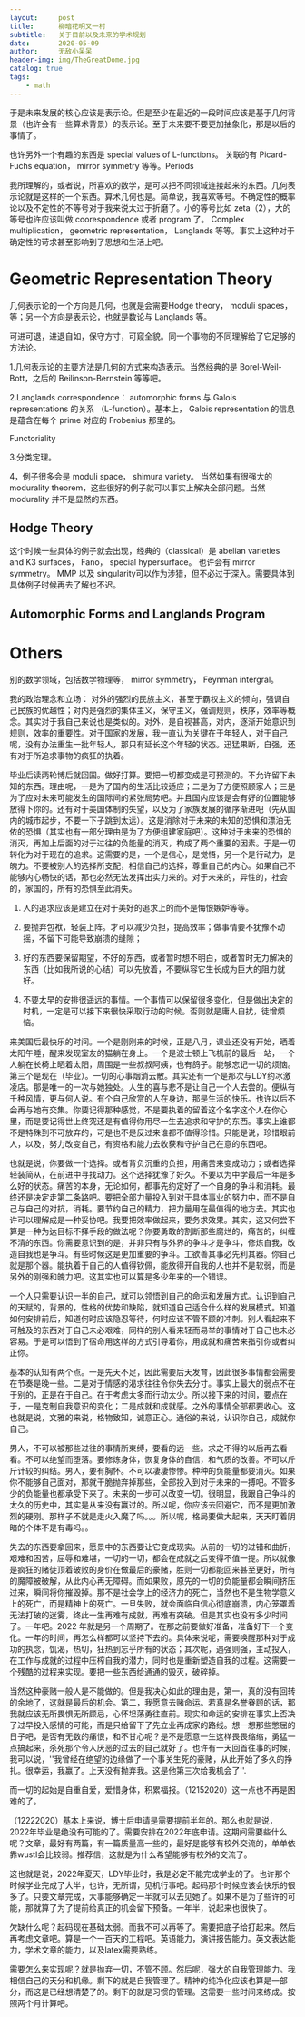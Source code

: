 ```yaml
---
layout:     post
title:      柳暗花明又一村
subtitle:   关于目前以及未来的学术规划
date:       2020-05-09
author:     无敌小呆呆
header-img: img/TheGreatDome.jpg
catalog: true
tags:
    - math
---
```


于是未来发展的核心应该是表示论。但是至少在最近的一段时间应该是基于几何背景（也许会有一些算术背景）的表示论。至于未来要不要更加抽象化，那是以后的事情了。

也许另外一个有趣的东西是 special values of L-functions。 关联的有 Picard-Fuchs equation， mirror symmetry 等等。Periods

我所理解的，或者说，所喜欢的数学，是可以把不同领域连接起来的东西。几何表示论就是这样的一个东西。算术几何也是。简单说，我喜欢等号。不确定性的概率论以及不定性的不等号对于我来说太过于折磨了。小的等号比如 zeta（2），大的等号也许应该叫做 coorespondence 或者 program 了。 Complex multiplication， geometric representation， Langlands 等等。事实上这种对于确定性的苛求甚至影响到了思想和生活上吧。

# Geometric Representation Theory

几何表示论的一个方向是几何，也就是会需要Hodge theory， moduli spaces，等；另一个方向是表示论，也就是数论与 Langlands 等。

可进可退，进退自如，保守方寸，可窥全貌。同一个事物的不同理解给了它足够的方法论。


1.几何表示论的主要方法是几何的方式来构造表示。当然经典的是 Borel-Weil-Bott，之后的 Beilinson-Bernstein 等等吧。

2.Langlands correspondence： automorphic forms 与 Galois representations 的关系 （L-function）。基本上， Galois representation 的信息是蕴含在每个 prime 对应的 Frobenius 那里的。

Functoriality

3.分类定理。

4，例子很多会是 moduli space， shimura variety。 当然如果有很强大的 modurality theorem，这些很好的例子就可以事实上解决全部问题。当然 modurality 并不是显然的东西。

## Hodge Theory
这个时候一些具体的例子就会出现，经典的（classical）是 abelian varieties and K3 surfaces， Fano， special hypersurface。 也许会有 mirror symmetry。
MMP 以及 singularity可以作为涉猎，但不必过于深入。需要具体到具体例子时候再去了解也不迟。

## Automorphic Forms and Langlands Program
# Others
  别的数学领域，包括数学物理等， mirror symmetry， Feynman intergral。



我的政治理念和立场： 对外的强烈的民族主义，甚至于霸权主义的倾向，强调自己民族的优越性；对内是强烈的集体主义，保守主义，强调规则，秩序，效率等概念。其实对于我自己来说也是类似的。对外，是自视甚高，对内，逐渐开始意识到规则，效率的重要性。对于国家的发展，我一直认为关键在于年轻人，对于自己呢，没有办法重生一批年轻人，那只有延长这个年轻的状态。迅猛果断，自强，还有对于所追求事物的疯狂的执着。

毕业后读两轮博后就回国。做好打算。要把一切都变成是可预测的。不允许留下未知的东西。理由呢，一是为了国内的生活比较适应；二是为了方便照顾家人；三是为了应对未来可能发生的国际间的紧张局势吧。并且国内应该是会有好的位置能够放得下你的。还有对于美国体制的失望，以及为了家族发展的循序渐进吧（先从国内的城市起步，不要一下子跳到太远）。这是消除对于未来的未知的恐惧和漂泊无依的恐惧（其实也有一部分理由是为了方便组建家庭吧）。这种对于未来的恐惧的消灭，再加上后面的对于过往的负能量的消灭，构成了两个重要的因素。于是一切转化为对于现在的追求。这需要的是，一个是信心，是觉悟，另一个是行动力，是魄力。不要被别人的选择所支配，相信自己的选择，尊重自己的内心。如果自己不能够内心畅快的话，那也必然无法发挥出实力来的。对于未来的，异性的，社会的，家国的，所有的恐惧至此消失。




1. 人的追求应该是建立在对于美好的追求上的而不是悔恨嫉妒等等。

2. 要抛弃包袱，轻装上阵。才可以减少负担，提高效率；做事情要不犹豫不动摇，不留下可能导致崩溃的缝隙；

3. 好的东西要保留期望，不好的东西，或者暂时想不明白，或者暂时无力解决的东西（比如我所说的心结）可以先放着，不要纵容它生长成为巨大的阻力就好。

4. 不要太早的安排很遥远的事情。一个事情可以保留很多变化，但是做出决定的时机，一定是可以接下来很快采取行动的时候。否则就是庸人自扰，徒增烦恼。

来美国后最快乐的时间。一个是刚刚来的时候，正是八月，课业还没有开始，晒着太阳午睡，醒来发现室友的猫躺在身上。一个是波士顿上飞机前的最后一站，一个人躺在长椅上晒着太阳，周围是一些叔叔阿姨，也有鸽子。能够忘记一切的烦恼。第三个是现在（毕业）。一切的心事烟消云散。其实还有一个是那次与LDY约冰激凌店。那是唯一的一次与她独处。人生的喜与悲不是让自己一个人去尝的。便纵有千种风情，更与何人说。有个自己欣赏的人在身边，那是生活的快乐。也许以后不会再与她有交集。你要记得那种感觉，不是要执着的留着这个名字这个人在你心里，而是要记得世上终究还是有值得你用尽一生去追求和守护的东西。事实上谁都不是特殊到不可放弃的，可是也不是反过来谁都不值得珍惜。只能是说，珍惜眼前人，以及，努力改变自己，有资格和能力去收获和守护自己在意的东西吧。

也就是说，你要做一个选择。或者背负沉重的负担，用痛苦来变成动力；或者选择轻装简从，在前进中寻找动力。这个选择犹豫了好久。不要以为中学最后一年是多么好的状态。痛苦的本身，无论如何，都事先约定好了一个自身的争斗和消耗。最终还是决定走第二条路吧。要把全部力量投入到对于具体事业的努力中，而不是自己与自己的对抗，消耗。要节约自己的精力，把力量用在最值得的地方去。其实也许可以理解成是一种妥协吧。我要把效率做起来，要务求效果。其实，这又何尝不算是一种为达目标不择手段的做法呢？你要勇敢的割断那些腐烂的，痛苦的，纠缠不清的东西。你需要意识到的是，并非只有与外界的争斗才是争斗，修炼自我，改造自我也是争斗。有些时候这是更加重要的争斗。工欲善其事必先利其器。你自己就是那个器。能执着于自己的人值得钦佩，能放得开自我的人也并不是软弱，而是另外的刚强和魄力吧。这其实也可以算是多少年来的一个错误。

一个人只需要认识一半的自己，就可以领悟到自己的命运和发展方式。认识到自己的天赋的，背景的，性格的优势和缺陷，就知道自己适合什么样的发展模式。知道如何安排前后，知道何时应该隐忍等待，何时应该不管不顾的冲刺。别人看起来不可触及的东西对于自己未必艰难，同样的别人看来轻而易举的事情对于自己也未必容易。于是可以悟到了宿命用这样的方式引导着你，用成就和痛苦来指引你或者纠正你。

基本的认知有两个点。一是先天不足，因此需要后天发育，因此很多事情都会需要在节奏是晚一些。二是对于情感的渴求往往令你失去分寸。事实上最大的弱点不在于别的，正是在于自己。在于考虑太多而行动太少。所以接下来的时间，要点在于，一是克制自我意识的变化；二是成就和成就感。之外的事情全部都要收心。这也就是说，文雅的来说，格物致知，诚意正心。通俗的来说，认识你自己，成就你自己。

男人，不可以被那些过往的事情所束缚，要看的远一些。求之不得的以后再去看看。不可以绝望而堕落。要修炼身体，恢复身体的自信，和气质的改善。不可以斤斤计较的纠结。男人，要有胸怀。不可以凄凄惨惨。种种的负能量都要消灭。如果你不能够自己面对，那就干脆抛弃掉那些，全部投入到对于未来的一搏吧。不管多少的负能量也都承受下来了。未来的一步可以改变一切。很明显，我跟自己争斗的太久的历史中，其实是从来没有赢过的。所以呢，你应该去回避它，而不是更加激烈的硬刚。那样子不就是走火入魔了吗。。。所以呢，格局要做大起来，天天盯着阴暗的个体不是有毒吗。。


失去的东西要拿回来，愿景中的东西要让它变成现实。从前的一切的过错和曲折，艰难和困苦，屈辱和难堪，一切的一切，都会在成就之后变得不值一提。所以就像是疯狂的赌徒顶着破败的身价在做最后的豪赌，胜则一切都能回来甚至更好，所有的魔障被破解，从此内心再无障碍。而如果败，原先的一切的负能量都会瞬间挤压过来，瞬间将你摧毁掉。那不是社会学上的经济力的死亡，当然也不是生物学意义上的死亡，而是精神上的死亡。一旦失败，就会面临自信心彻底崩溃，内心笼罩着无法打破的迷雾，终此一生再难有成就，再难有突破。但是其实也没有多少时间了。一年吧。2022 年就是另一个周期了。在那之前要做好准备，准备好下一个变化。一年的时间，再怎么样都可以坚持下去的。具体来说呢，需要唤醒那种对于成功的执念，饥渴，热切，狂热到忘乎所有的状态；其次呢，遇强则强，主动投入，在工作与成就的过程中压榨自我的潜力，同时也是重新塑造自我的过程。这需要一个残酷的过程来实现。要把一些东西给通通的毁灭，破碎掉。

当然这种豪赌一般人是不能做的。但是我决心如此的理由是，第一，真的没有回转的余地了，这就是最后的机会。第二，我愿意去赌命运。若真是名誉眷顾的话，那我就应该无所畏惧无所顾忌，心怀坦荡勇往直前。现实和命运的安排在事实上否决了过早投入感情的可能，而是只给留下了先立业再成家的路线。想一想那些憋屈的日子吧，是否有无数的痛恨，和不甘心呢？是不是愿意一生这样畏畏缩缩，勇猛一点搞起来，杀死那个令人厌恶的过去的自己就好了。也许有一天回首往事的时候，我可以说，''我曾经在绝望的边缘做了一个事关生死的豪赌，从此开始了多久的挣扎。很幸运，我赢了。上天没有抛弃我。这是他第三次给我机会了''.

而一切的起始是自重自爱，爱惜身体，积累福报。（12152020）这一点也不再是困难的了。


（12222020）基本上来说，博士后申请是需要提前半年的。那么也就是说，2022年毕业是绝没有可能的了。需要安排在2022年底申请。这期间需要些什么呢？文章，最好有两篇，有一篇质量高一些的，最好是能够有校外交流的，单单依靠wustl会比较弱。推荐信，这就是为什么希望能够有校外的交流了。

这也就是说，2022年夏天，LDY毕业时，我是必定不能完成学业的了。也许那个时候学业完成了大半，也许，无所谓，见机行事吧。起码那个时候应该会快乐的很多了。只要文章完成，大事能够确定一半就可以去见她了。如果不是为了些许的可能，那就算了为了提前给真正的机会留下预备。一年半，说起来也很快了。

欠缺什么呢？起码现在基础太弱。而我不可以再等了。需要把底子给打起来。然后再考虑文章吧。算是一个一百天的工程吧。英语能力，演讲报告能力。英文表达能力，学术文章的能力，以及latex需要熟练。

需要怎么来实现呢？就是抛弃一切，不管不顾。然后呢，强大的自我管理能力。我相信自己的天分和机缘。剩下的就是自我管理了。精神的纯净化应该也算是一部分，而这是已经想清楚了的。剩下的就是习惯的管理。这需要一些时间来练成。按照两个月计算吧。
